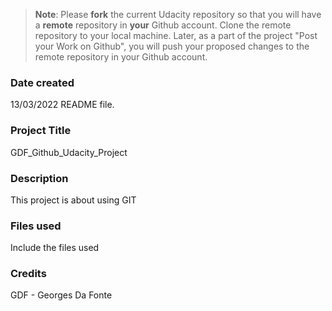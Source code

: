>**Note**: Please **fork** the current Udacity repository so that you will have a **remote** repository in **your** Github account. Clone the remote repository to your local machine. Later, as a part of the project "Post your Work on Github", you will push your proposed changes to the remote repository in your Github account.

### Date created
13/03/2022 README file.

### Project Title
GDF_Github_Udacity_Project

### Description
This project is about using GIT

### Files used
Include the files used

### Credits
GDF - Georges Da Fonte

